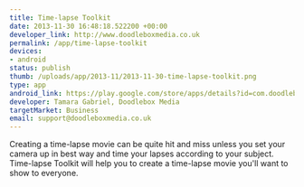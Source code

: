 ```yaml
--- 
title: Time-lapse Toolkit
date: 2013-11-30 16:48:18.522200 +00:00
developer_link: http://www.doodleboxmedia.co.uk
permalink: /app/time-lapse-toolkit
devices: 
- android
status: publish
thumb: /uploads/app/2013-11/2013-11-30-time-lapse-toolkit.png
type: app
android_link: https://play.google.com/store/apps/details?id=com.doodleboxmedia.time_lapse_toolkit
developer: Tamara Gabriel, Doodlebox Media
targetMarket: Business
email: support@doodleboxmedia.co.uk
---
```


Creating a time-lapse movie can be quite hit and miss unless you set your camera up in best way and time your lapses according to your subject. Time-lapse Toolkit will help you to create a time-lapse movie you'll want to show to everyone. 
